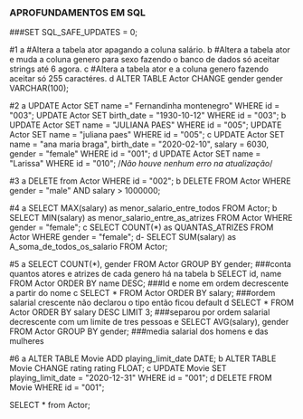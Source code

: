 
### APROFUNDAMENTOS EM SQL


###SET SQL_SAFE_UPDATES = 0;

#1
a
#Altera a tabela ator apagando a coluna salário.
 b
#Altera a tabela ator e muda a coluna genero para sexo fazendo o banco de dados só aceitar strings até 6 agora.
 c
#Altera a tabela ator e a coluna genero fazendo aceitar só 255 caractéres.
 d
ALTER TABLE Actor CHANGE gender gender VARCHAR(100);

#2
 a
UPDATE Actor SET name =" Fernandinha montenegro" WHERE id = "003";
UPDATE Actor SET birth_date = "1930-10-12" WHERE id = "003";
 b
UPDATE Actor SET name = "JULIANA PAES" WHERE id = "005";
UPDATE Actor SET name = "juliana paes" WHERE id = "005";
c
UPDATE Actor SET 
name = "ana maria braga",
birth_date = "2020-02-10",
salary = 6030,
gender = "female"
WHERE id = "001";
 d 
UPDATE Actor SET name = "Larissa" WHERE id = "010";
/*Não houve nenhum erro na atualização*/

#3
 a
DELETE from Actor WHERE id = "002";
 b
DELETE FROM Actor
WHERE
	gender = "male" AND
	salary > 1000000;

#4
 a
SELECT MAX(salary) as menor_salario_entre_todos  FROM Actor;
 b
SELECT MIN(salary) as  menor_salario_entre_as_atrizes  FROM Actor WHERE gender = "female";
 c 
SELECT COUNT(*) as QUANTAS_ATRIZES FROM Actor WHERE gender = "female";
 d-
SELECT SUM(salary) as A_soma_de_todos_os_salario  FROM Actor;

#5
a
SELECT COUNT(*), gender
FROM Actor
GROUP BY gender;
###conta quantos atores e atrizes de cada genero há na tabela
b 
SELECT id, name FROM Actor
ORDER BY name DESC;
###Id e nome em ordem decrescente a partir do nome
c
SELECT * FROM Actor
ORDER BY salary;
###ordem salarial crescente não declarou o tipo então ficou default
 d 
SELECT * FROM Actor
ORDER BY salary DESC
LIMIT 3;
###separou por ordem salarial decrescente com um limite de tres pessoas
 e
SELECT AVG(salary), gender FROM Actor
GROUP BY gender;
###media salarial dos homens e das mulheres 

#6
 a
ALTER TABLE Movie ADD playing_limit_date DATE;
 b 
ALTER TABLE Movie CHANGE rating rating FLOAT;
 c
UPDATE Movie
SET
	playing_limit_date = "2020-12-31"
WHERE id = "001";
d
DELETE FROM Movie WHERE id = "001";

SELECT * from Actor;
